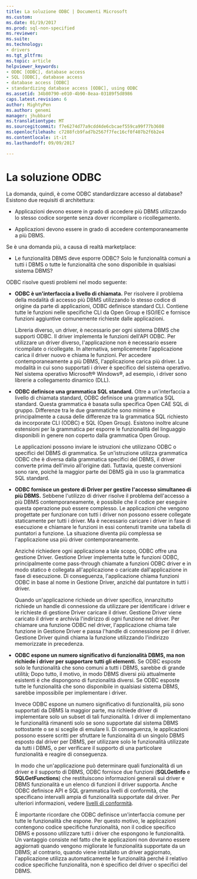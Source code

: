 ```yaml
---
title: La soluzione ODBC | Documenti Microsoft
ms.custom: 
ms.date: 01/19/2017
ms.prod: sql-non-specified
ms.reviewer: 
ms.suite: 
ms.technology:
- drivers
ms.tgt_pltfrm: 
ms.topic: article
helpviewer_keywords:
- ODBC [ODBC], database access
- SQL [ODBC], database access
- database access [ODBC]
- standardizing database access [ODBC], using ODBC
ms.assetid: 34b80790-e010-4b90-8eaa-03189f5d8986
caps.latest.revision: 6
author: MightyPen
ms.author: genemi
manager: jhubbard
ms.translationtype: MT
ms.sourcegitcommit: f7e6274d77a9cdd4de6cbcaef559ca99f77b3608
ms.openlocfilehash: c7288fcb9fad7b2567f7fec16cf0f407b2f6b2e4
ms.contentlocale: it-it
ms.lasthandoff: 09/09/2017

---
```

# <a name="the-odbc-solution"></a>La soluzione ODBC
La domanda, quindi, è come ODBC standardizzare accesso al database? Esistono due requisiti di architettura:  
  
-   Applicazioni devono essere in grado di accedere più DBMS utilizzando lo stesso codice sorgente senza dover ricompilare o ricollegamento.  
  
-   Applicazioni devono essere in grado di accedere contemporaneamente a più DBMS.  
  
 Se è una domanda più, a causa di realtà marketplace:  
  
-   Le funzionalità DBMS deve esporre ODBC? Solo le funzionalità comuni a tutti i DBMS o tutte le funzionalità che sono disponibile in qualsiasi sistema DBMS?  
  
 ODBC risolve questi problemi nel modo seguente:  
  
-   **ODBC è un'interfaccia a livello di chiamata.** Per risolvere il problema della modalità di accesso più DBMS utilizzando lo stesso codice di origine da parte di applicazioni, ODBC definisce standard CLI. Contiene tutte le funzioni nelle specifiche CLI da Open Group e ISO/IEC e fornisce funzioni aggiuntive comunemente richieste dalle applicazioni.  
  
     Libreria diverso, un driver, è necessario per ogni sistema DBMS che supporti ODBC. Il driver implementa le funzioni dell'API ODBC. Per utilizzare un driver diverso, l'applicazione non è necessario essere ricompilate o ricollegate. In alternativa, semplicemente l'applicazione carica il driver nuovo e chiama le funzioni. Per accedere contemporaneamente a più DBMS, l'applicazione carica più driver. La modalità in cui sono supportati i driver è specifico del sistema operativo. Nel sistema operativo Microsoft® Windows®, ad esempio, i driver sono librerie a collegamento dinamico (DLL).  
  
-   **ODBC definisce una grammatica SQL standard.** Oltre a un'interfaccia a livello di chiamata standard, ODBC definisce una grammatica SQL standard. Questa grammatica è basata sulla specifica Open CAE SQL di gruppo. Differenze tra le due grammatiche sono minime e principalmente a causa delle differenze tra la grammatica SQL richiesto da incorporate CLI (ODBC) e SQL (Open Group). Esistono inoltre alcune estensioni per la grammatica per esporre le funzionalità del linguaggio disponibili in genere non coperto dalla grammatica Open Group.  
  
     Le applicazioni possono inviare le istruzioni che utilizzano ODBC o specifici del DBMS di grammatica. Se un'istruzione utilizza grammatica ODBC che è diversa dalla grammatica specifici del DBMS, il driver converte prima dell'invio all'origine dati. Tuttavia, queste conversioni sono rare, poiché la maggior parte dei DBMS già in uso la grammatica SQL standard.  
  
-   **ODBC fornisce un gestore di Driver per gestire l'accesso simultaneo di più DBMS.** Sebbene l'utilizzo di driver risolve il problema dell'accesso a più DBMS contemporaneamente, è possibile che il codice per eseguire questa operazione può essere complesso. Le applicazioni che vengono progettate per funzionare con tutti i driver non possono essere collegate staticamente per tutti i driver. Ma è necessario caricare i driver in fase di esecuzione e chiamare le funzioni in essi contenuti tramite una tabella di puntatori a funzione. La situazione diventa più complessa se l'applicazione usa più driver contemporaneamente.  
  
     Anziché richiedere ogni applicazione a tale scopo, ODBC offre una gestione Driver. Gestione Driver implementa tutte le funzioni ODBC, principalmente come pass-through chiamate a funzioni ODBC driver e in modo statico è collegata all'applicazione o caricate dall'applicazione in fase di esecuzione. Di conseguenza, l'applicazione chiama funzioni ODBC in base al nome in Gestione Driver, anziché dal puntatore in tutti i driver.  
  
     Quando un'applicazione richiede un driver specifico, innanzitutto richiede un handle di connessione da utilizzare per identificare i driver e le richieste di gestione Driver caricare il driver. Gestione Driver viene caricato il driver e archivia l'indirizzo di ogni funzione nel driver. Per chiamare una funzione ODBC nel driver, l'applicazione chiama tale funzione in Gestione Driver e passa l'handle di connessione per il driver. Gestione Driver quindi chiama la funzione utilizzando l'indirizzo memorizzate in precedenza.  
  
-   **ODBC espone un numero significativo di funzionalità DBMS, ma non richiede i driver per supportare tutti gli elementi.** Se ODBC esposte solo le funzionalità che sono comuni a tutti i DBMS, sarebbe di grande utilità; Dopo tutto, il motivo, in modo DBMS diversi più attualmente esistenti è che dispongono di funzionalità diversi. Se ODBC esposte tutte le funzionalità che sono disponibile in qualsiasi sistema DBMS, sarebbe impossibile per implementare i driver.  
  
     Invece ODBC espone un numero significativo di funzionalità, più sono supportati da DBMS la maggior parte, ma richiede driver di implementare solo un subset di tali funzionalità. I driver di implementano le funzionalità rimanenti solo se sono supportate dal sistema DBMS sottostante o se si sceglie di emulare li. Di conseguenza, le applicazioni possono essere scritti per sfruttare le funzionalità di un singolo DBMS esposto dal driver per DBMS, per utilizzare solo le funzionalità utilizzate da tutti i DBMS, o per verificare il supporto di una particolare funzionalità e reagire di conseguenza.  
  
     In modo che un'applicazione può determinare quali funzionalità di un driver e il supporto di DBMS, ODBC fornisce due funzioni (**SQLGetInfo** e **SQLGetFunctions**) che restituiscono informazioni generali sui driver e DBMS funzionalità e un elenco di funzioni il driver supporta. Anche ODBC definisce API e SQL grammatica livelli di conformità, che specificano intervalli ampia di funzionalità supportate dal driver. Per ulteriori informazioni, vedere [livelli di conformità](../../odbc/reference/develop-app/conformance-levels.md).  
  
     È importante ricordare che ODBC definisce un'interfaccia comune per tutte le funzionalità che espone. Per questo motivo, le applicazioni contengono codice specifiche funzionalità, non il codice specifico DBMS e possono utilizzare tutti i driver che espongono le funzionalità. Un vantaggio consiste nel fatto che le applicazioni non dovranno essere aggiornati quando vengono migliorate le funzionalità supportate da un DBMS; al contrario, quando viene installato un driver aggiornato, l'applicazione utilizza automaticamente le funzionalità perché il relativo codice specifiche funzionalità, non è specifico del driver o specifici del DBMS.
